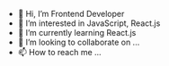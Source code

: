 - 👋 Hi, I’m Frontend Developer
- 👀 I’m interested in JavaScript, React.js
- 🌱 I’m currently learning React.js
- 💞️ I’m looking to collaborate on ...
- 📫 How to reach me ...

<!---
umarofz/umarofz is a ✨ special ✨ repository because its `README.md` (this file) appears on your GitHub profile.
You can click the Preview link to take a look at your changes.
--->
